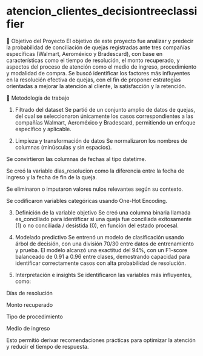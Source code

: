 # atencion_clientes_decisiontreeclassifier

🎯 Objetivo del Proyecto
El objetivo de este proyecto fue analizar y predecir la probabilidad de conciliación de quejas registradas ante tres compañías específicas (Walmart, Aeroméxico y Bradescard), con base en características como el tiempo de resolución, el monto recuperado, y aspectos del proceso de atención como el medio de ingreso, procedimiento y modalidad de compra.
Se buscó identificar los factores más influyentes en la resolución efectiva de quejas, con el fin de proponer estrategias orientadas a mejorar la atención al cliente, la satisfacción y la retención.

🧭 Metodología de trabajo
1. Filtrado del dataset
Se partió de un conjunto amplio de datos de quejas, del cual se seleccionaron únicamente los casos correspondientes a las compañías Walmart, Aeroméxico y Bradescard, permitiendo un enfoque específico y aplicable.

2. Limpieza y transformación de datos
Se normalizaron los nombres de columnas (minúsculas y sin espacios).

Se convirtieron las columnas de fechas al tipo datetime.

Se creó la variable dias_resolucion como la diferencia entre la fecha de ingreso y la fecha de fin de la queja.

Se eliminaron o imputaron valores nulos relevantes según su contexto.

Se codificaron variables categóricas usando One-Hot Encoding.

3. Definición de la variable objetivo
Se creó una columna binaria llamada es_conciliado para identificar si una queja fue conciliada exitosamente (1) o no conciliada / desistida (0), en función del estado procesal.

4. Modelado predictivo
Se entrenó un modelo de clasificación usando árbol de decisión, con una división 70/30 entre datos de entrenamiento y prueba.
El modelo alcanzó una exactitud del 94%, con un F1-score balanceado de 0.91 a 0.96 entre clases, demostrando capacidad para identificar correctamente casos con alta probabilidad de resolución.

5. Interpretación e insights
Se identificaron las variables más influyentes, como:

Días de resolución

Monto recuperado

Tipo de procedimiento

Medio de ingreso

Esto permitió derivar recomendaciones prácticas para optimizar la atención y reducir el tiempo de respuesta.
